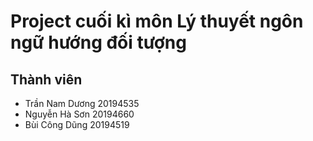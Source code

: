 # Project cuối kì môn Lý thuyết ngôn ngữ hướng đối tượng

## Thành viên

- Trần Nam Dương 20194535
- Nguyễn Hà Sơn 20194660
- Bùi Công Dũng 20194519